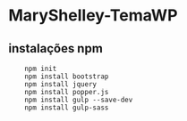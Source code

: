 # MaryShelley-TemaWP
 
## instalações npm 

```
    npm init
    npm install bootstrap
    npm install jquery
    npm install popper.js
    npm install gulp --save-dev
    npm install gulp-sass
```